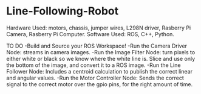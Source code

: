 # Line-Following-Robot

Hardware Used: motors, chassis, jumper wires, L298N driver, Rasberry Pi Camera, Rasberry Pi Computer.
Software Used: ROS, C++, Python.

TO DO
-Build and Source your ROS Workspace!
-Run the Camera Driver Node: streams in camera images.
-Run the Image Filter Node: turn pixels to either white or black so we know where the white line is.  Slice and use only the bottom of the image, and convert it to a ROS image.
-Run the Line Follower Node: Includes a centroid calculation to publish the correct linear and angular values.
-Run the Motor Controller Node:  Sends the correct signal to the correct motor over the gpio pins, for the right amount of time.
